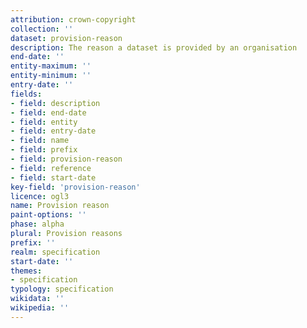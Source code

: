 ```yaml
---
attribution: crown-copyright
collection: ''
dataset: provision-reason
description: The reason a dataset is provided by an organisation
end-date: ''
entity-maximum: ''
entity-minimum: ''
entry-date: ''
fields:
- field: description
- field: end-date
- field: entity
- field: entry-date
- field: name
- field: prefix
- field: provision-reason
- field: reference
- field: start-date
key-field: 'provision-reason'
licence: ogl3
name: Provision reason
paint-options: ''
phase: alpha
plural: Provision reasons
prefix: ''
realm: specification
start-date: ''
themes:
- specification
typology: specification
wikidata: ''
wikipedia: ''
---
```

